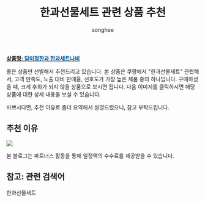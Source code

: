 ﻿---
layout: post
title:  "한과선물세트 관련 상품 추천"
author: songhee
categories: [ 과자/초콜릿/시리얼 ]
tags: [한과선물세트]
image: https://thumbnail9.coupangcdn.com/thumbnails/remote/492x492ex/image/product/image/vendoritem/2019/02/15/3041886650/5cb3d94f-e684-4325-a5ed-bee2c70ea41d.jpg 
description: "쿠팡에서 한과선물세트 관련 상품으로 가장 고객 선호도가 높은 제품 중 하나입니다."
---

<a href="https://www.coupang.com/vp/products/6282991?itemId=28087131&src=1139000&spec=10799999&addtag=400&ctag=6282991&lptag=AF9102412&itime=20210915004545&pageType=PRODUCT&pageValue=6282991&wPcid=16134107730200181414469&wRef=partners.coupangcdn.com&wTime=20210915004545&redirect=landing&traceid=V0-201-d7b80928db4e6614&placementid=&clickBeacon=&campaignid=&contentcategory=&imgsize=&pageid=&deviceid=&token=&contenttype=&subid=&impressionid=&campaigntype=&contentkeyword=&subparam=&isAddedCart="><b>상품명: <font color='#01579B'>담미정한과 한과세트나비</font></b></a>

좋은 상품만 선별해서 추천드리고 있습니다.
본 상품은 쿠팡에서 "한과선물세트" 관련해서, 고객 만족도, 노출 대비 판매율, 선호도가 가장 높은 제품 중의 하나입니다.
구매하셨을 때, 크게 후회가 되지 않을 상품으로 보시면 됩니다. 
다음 이미지를 클릭하시면 해당 상품에 대한 상세 내용을 보실 수 있습니다.

바쁘시다면, 추천 이유로 좀더 요약해서 설명드렸으니, 참고 부탁드립니다.

## 추천 이유 

<a href="https://www.coupang.com/vp/products/6282991?itemId=28087131&src=1139000&spec=10799999&addtag=400&ctag=6282991&lptag=AF9102412&itime=20210915004545&pageType=PRODUCT&pageValue=6282991&wPcid=16134107730200181414469&wRef=partners.coupangcdn.com&wTime=20210915004545&redirect=landing&traceid=V0-201-d7b80928db4e6614&placementid=&clickBeacon=&campaignid=&contentcategory=&imgsize=&pageid=&deviceid=&token=&contenttype=&subid=&impressionid=&campaigntype=&contentkeyword=&subparam=&isAddedCart="><img src="https://thumbnail9.coupangcdn.com/thumbnails/remote/492x492ex/image/product/image/vendoritem/2019/02/15/3041886650/5cb3d94f-e684-4325-a5ed-bee2c70ea41d.jpg"></a> 

본 블로그는 파트너스 활동을 통해 일정액의 수수료를 제공받을 수 있습니다.

## 참고: 관련 검색어    
한과선물세트